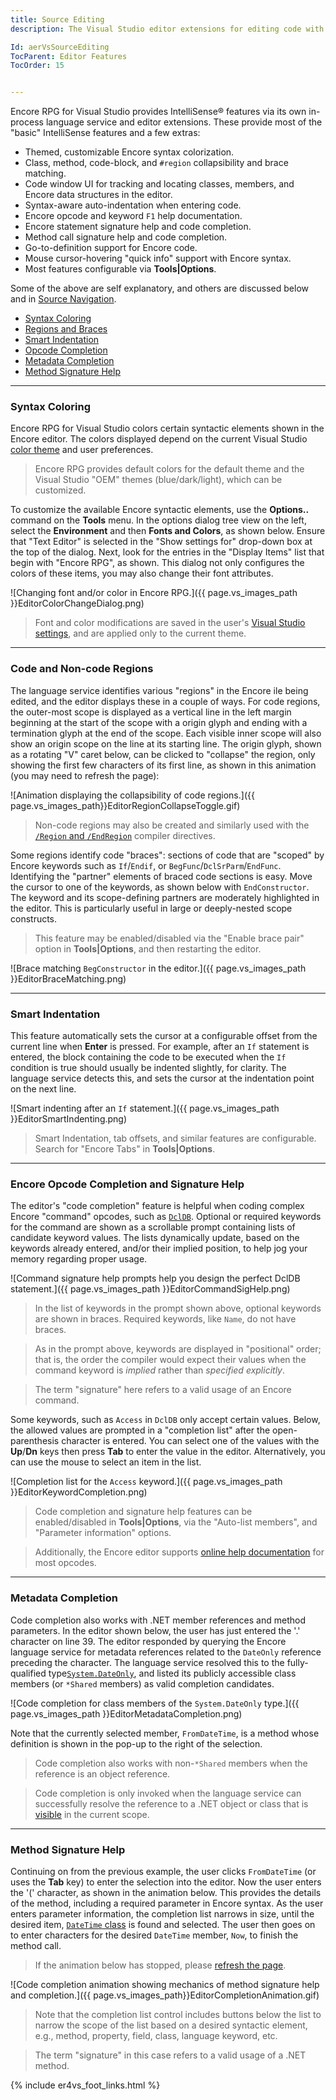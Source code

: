 ```yaml
---
title: Source Editing
description: The Visual Studio editor extensions for editing code with completion, signature help, and other time saving language service short cuts are documented here.

Id: aerVsSourceEditing
TocParent: Editor Features
TocOrder: 15


---
```


Encore RPG for Visual Studio provides IntelliSense® features via its own in-process language service and editor extensions. These provide most of the "basic" IntelliSense features and a few extras:

* Themed, customizable Encore syntax colorization.
* Class, method, code-block, and `#region` collapsibility and brace matching.
* Code window UI for tracking and locating classes, members, and Encore data structures in the editor.
* Syntax-aware auto-indentation when entering code.
* Encore opcode and keyword `F1` help documentation.
* Encore statement signature help and code completion.
* Method call signature help and code completion.
* Go-to-definition support for Encore code.
* Mouse cursor-hovering "quick info" support with Encore syntax.
* Most features configurable via **Tools\|Options**.

Some of the above are self explanatory, and others are discussed below and in [Source Navigation](ecrVsSourceNav).

* [Syntax Coloring](#syntax-coloring)
* [Regions and Braces](#code-and-non-code-regions)
* [Smart Indentation](#smart-indentation)
* [Opcode Completion](#encore-opcode-completion-and-signature-help)
* [Metadata Completion](#metadata-completion)
* [Method Signature Help](#method-signature-help)

---
### Syntax Coloring

Encore RPG for Visual Studio colors certain syntactic elements shown in the Encore editor. The colors displayed depend on the current Visual Studio [color theme](https://learn.microsoft.com/visualstudio/ide/how-to-change-fonts-and-colors-in-visual-studio#change-the-color-theme) and user preferences.

> Encore RPG provides default colors for the default theme and the Visual Studio "OEM" themes (blue/dark/light), which can be customized.

To customize the available Encore syntactic elements, use the **Options..** command on the **Tools** menu. In the options dialog tree view on the left, select the **Environment** and then **Fonts and Colors**, as shown below.  Ensure that "Text Editor" is selected in the "Show settings for" drop-down box at the top of the dialog. Next, look for the entries in the "Display Items" list that begin with "Encore RPG", as shown. This dialog not only configures the colors of these items, you may also change their font attributes.

![Changing font and/or color in Encore RPG.]({{ page.vs_images_path }}EditorColorChangeDialog.png)

> Font and color modifications are saved in the user's [Visual Studio settings](https://learn.microsoft.com/visualstudio/ide/personalizing-the-visual-studio-ide), and are applied only to the current theme.

---
### Code and Non-code Regions

The language service identifies various "regions" in the Encore ile being edited, and the editor displays these in a couple of ways. For code regions, the outer-most scope is displayed as a vertical line in the left margin beginning at the start of the scope with a origin glyph and ending with a termination glyph at the end of the scope.  Each visible inner scope will also show an origin scope on the line at its starting line. The origin glyph, shown as a rotating "V" caret below, can be clicked to "collapse" the region, only showing the first few characters of its first line, as shown in this animation (you may need to refresh the page):

![Animation displaying the collapsibility of code regions.]({{ page.vs_images_path}}EditorRegionCollapseToggle.gif)

> Non-code regions may also be created and similarly used with the [`/Region` and `/EndRegion`](ecrConHidingandCollapsingCode) compiler directives.

Some regions identify code "braces": sections of code that are "scoped" by Encore keywords such as `If`/`Endif`, or `BegFunc`/`DclSrParm`/`EndFunc`. Identifying the "partner" elements of braced code sections is easy. Move the cursor to one of the keywords, as shown below with `EndConstructor`.  The keyword and its scope-defining partners are moderately highlighted in the editor. This is particularly useful in large or deeply-nested scope constructs.

> This feature may be enabled/disabled via the "Enable brace pair" option in **Tools\|Options**, and then restarting the editor.

![Brace matching `BegConstructor` in the editor.]({{ page.vs_images_path }}EditorBraceMatching.png)

---
### Smart Indentation

This feature automatically sets the cursor at a configurable offset from the current line when **Enter** is pressed.  For example, after an `If` statement is entered, the block containing the code to be executed when the `If` condition is true should usually be indented slightly, for clarity.  The language service detects this, and sets the cursor at the indentation point on the next line.

![Smart indenting after an `If` statement.]({{ page.vs_images_path }}EditorSmartIndenting.png)

> Smart Indentation, tab offsets, and similar features are configurable. Search for "Encore Tabs" in **Tools\|Options**.

---
### Encore Opcode Completion and Signature Help

The editor's "code completion" feature is helpful when coding complex Encore "command" opcodes, such as [`DclDB`](DCLDB). Optional or required keywords for the command are shown as a scrollable prompt containing lists of candidate keyword values. The lists dynamically update, based on the keywords already entered, and/or their implied position, to help jog your memory regarding proper usage.

![Command signature help prompts help you design the perfect DclDB statement.]({{ page.vs_images_path }}EditorCommandSigHelp.png)

> In the list of keywords in the prompt shown above, optional keywords are shown in braces. Required keywords, like `Name`, do not have braces.

> As in the prompt above, keywords are displayed in "positional" order; that is, the order the compiler would expect their values when the command keyword is *implied* rather than *specified explicitly*.

> The term "signature" here refers to a valid usage of an Encore command.

Some keywords, such as `Access` in `DclDB` only accept certain values. Below, the allowed values are prompted in a "completion list" after the open-parenthesis character is entered. You can select one of the values with the **Up**/**Dn** keys then press **Tab** to enter the value in the editor.  Alternatively, you can use the mouse to select an item in the list.

![Completion list for the `Access` keyword.]({{ page.vs_images_path }}EditorKeywordCompletion.png)

> Code completion and signature help features can be enabled/disabled in **Tools\|Options**, via the "Auto-list members", and "Parameter information" options.

> Additionally, the Encore editor supports [online help documentation](ecrVsSourceNav#f1-encore-opcode-help) for most opcodes.

---
### Metadata Completion

Code completion also works with .NET member references and method parameters. In the editor shown below, the user has just entered the '.' character on line 39. The editor responded by querying the Encore language service for metadata references related to the `DateOnly` reference preceding the character. The language service resolved this to the fully-qualified type[`System.DateOnly`](https://learn.microsoft.com/dotnet/api/system.dateonly), and listed its publicly accessible class members (or `*Shared` members) as valid completion candidates.

![Code completion for class members of the `System.DateOnly` type.]({{ page.vs_images_path }}EditorMetadataCompletion.png)

Note that the currently selected member, `FromDateTime`, is a method whose definition is shown in the pop-up to the right of the selection.

> Code completion also works with non-`*Shared` members when the reference is an object reference.

> Code completion is only invoked when the language service can successfully resolve the reference to a .NET object or class that is [visible](https://learn.microsoft.com/dotnet/csharp/programming-guide/classes-and-structs/access-modifiers) in the current scope.

---
### Method Signature Help

Continuing on from the previous example, the user clicks `FromDateTime` (or uses the **Tab** key) to enter the selection into the editor. Now the user enters the '(' character, as shown in the animation below. This provides the details of the method, including a required parameter in Encore syntax.  As the user enters parameter information, the completion list narrows in size, until the desired item, [`DateTime` class](https://learn.microsoft.com/dotnet/api/system.datetime) is found and selected. The user then goes on to enter characters for the desired `DateTime` member, `Now`, to finish the method call.

> If the animation below has stopped, please [refresh the page](#method-signature-help).

![Code completion animation showing mechanics of method signature help and completion.]({{ page.vs_images_path}}EditorCompletionAnimation.gif)

> Note that the completion list control includes buttons below the list to narrow the scope of the list based on a desired syntactic element, e.g., method, property, field, class, language keyword, etc.

> The term "signature" in this case refers to a valid usage of a .NET method.

{% include er4vs_foot_links.html %}